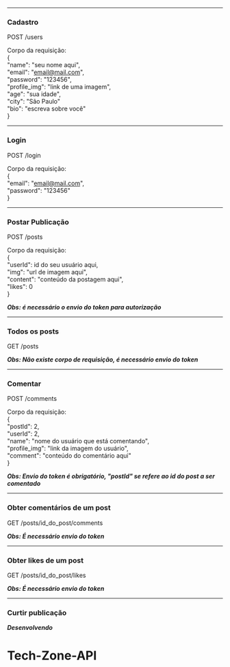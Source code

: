 ___
### Cadastro

POST /users

Corpo da requisição:<br/>
{<br/>
"name": "seu nome aqui",<br/>
"email": "email@mail.com",<br/>
"password": "123456",<br/>
"profile_img": "link de uma imagem",<br/>
"age": "sua idade",<br/>
"city": "São Paulo"<br/>
"bio": "escreva sobre você"<br/>
}<br/>

___
### Login

POST /login

Corpo da requisição:<br/>
{<br/>
"email": "email@mail.com",<br/>
"password": "123456"<br/>
}<br/>

___
### Postar Publicação

POST /posts

Corpo da requisição:<br/>
{<br/>
"userId": id do seu usuário aqui,<br/>
"img": "url de imagem aqui",<br/>
"content": "conteúdo da postagem aqui",<br/>
"likes": 0<br/>
}<br/>

***Obs: é necessário o envio do token para autorização***

___
### Todos os posts

GET /posts

***Obs: Não existe corpo de requisição, é necessário envio do token***

___
### Comentar

POST /comments

Corpo da requisição:<br/>
{<br/>
"postId": 2,<br/>
"userId": 2,<br/>
"name": "nome do usuário que está comentando",<br/>
"profile_img": "link da imagem do usuário",<br/>
"comment": "conteúdo do comentário aqui"<br/>
}<br/>

***Obs: Envio do token é obrigatório, "postId" se refere ao id do post a ser comentado***

___
### Obter comentários de um post

GET /posts/id_do_post/comments

***Obs: É necessário envio do token***

___
### Obter likes de um post

GET /posts/id_do_post/likes

***Obs: É necessário envio do token***

___
### Curtir publicação

***Desenvolvendo***

# Tech-Zone-API
